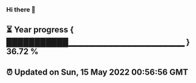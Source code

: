 ### Hi there 👋
⏳ Year progress { ███████████▁▁▁▁▁▁▁▁▁▁▁▁▁▁▁▁▁▁▁ } 36.72 %
---
⏰ Updated on Sun, 15 May 2022 00:56:56 GMT
---
